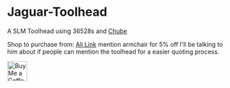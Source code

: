 # Jaguar-Toolhead
A SLM Toolhead using 36528s and [Chube](chubehotend.com)

Shop to purchase from: [Ali Link](https://www.aliexpress.com/item/1005006462378025.html) mention armchair for 5% off
I'll be talking to him about if people can mention the toolhead for a easier quoting process.


<a href='https://ko-fi.com/burgo' target='_blank'><img height='46' style='border:0px;height:46px;' src='https://az743702.vo.msecnd.net/cdn/kofi3.png?v=0' border='0' alt='Buy Me a Coffee at ko-fi.com' /></a> 
